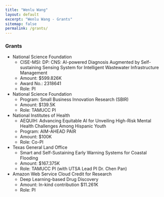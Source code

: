 ```yaml
---
title: "Wenlu Wang" 
layout: default
excerpt: "Wenlu Wang - Grants"
sitemap: false
permalink: /grants/
---
```


### Grants

- National Science Foundation
	- CISE-MSI: DP: CNS: AI-powered Diagnosis Augmented by Self-sustaining Sensing System for Intelligent Wastewater Infrastructure Management 
	- Amount: $599.826K
	- Award No.: 2318641
	- Role: PI 
- National Science Foundation
	- Program: Small Business Innovation Research (SBIR)
	- Amount: $139.5K
	- Role: TAMUCC PI
- National Institutes of Health
	- AEQUIH: Advancing Equitable AI for Unveiling High-Risk Mental Health Challenges Among Hispanic Youth 
	- Program: AIM-AHEAD PAIR
	- Amount: $100K
	- Role: Co-PI 
- Texas General Land Office
	- Smart and Self-Sustaining Early Warning Systems for Coastal Flooding 
	- Amount: $167.375K
	- Role: TAMUCC PI (with UTSA Lead PI Dr. Chen Pan)
- Amazon Web Service Cloud Credit for Research
	- Deep Learning-based Drug Discovery 
	- Amount: In-kind contribution $11.261K 
	- Role: PI

